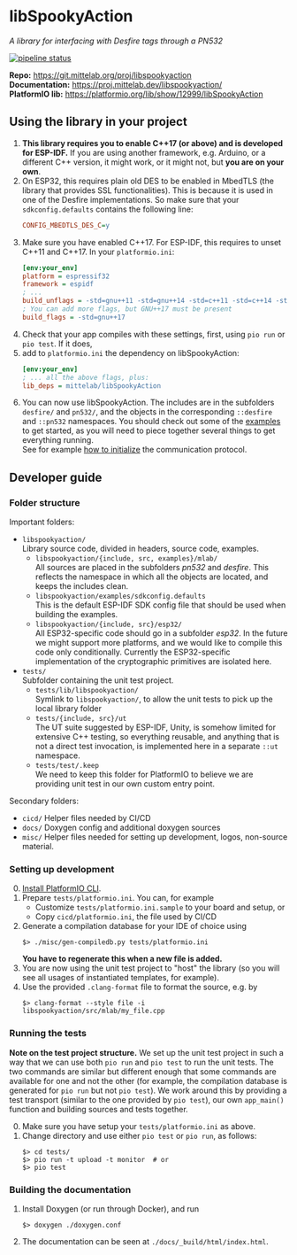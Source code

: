 # libSpookyAction
*A library for interfacing with Desfire tags through a PN532*

[![pipeline status](https://git.mittelab.org/proj/libspookyaction/badges/master/pipeline.svg)](https://git.mittelab.org/proj/libspookyaction/-/commits/master)

**Repo:** https://git.mittelab.org/proj/libspookyaction  
**Documentation:** https://proj.mittelab.dev/libspookyaction/  
**PlatformIO lib:** https://platformio.org/lib/show/12999/libSpookyAction

## Using the library in your project
1. **This library requires you to enable C++17 (or above) and is developed for ESP-IDF.** If you are using another
   framework, e.g. Arduino, or a different C++ version, it might work, or it might not, but **you are on your own**.
2. On ESP32, this requires plain old DES to be enabled in MbedTLS (the library that provides SSL functionalities).
   This is because it is used in one of the Desfire implementations. So make sure that your `sdkconfig.defaults` 
   contains the following line:
   ```ini
   CONFIG_MBEDTLS_DES_C=y
   ```
3. Make sure you have enabled C++17. For ESP-IDF, this requires to unset C++11 and C++17. In your `platformio.ini`:
   ```ini
   [env:your_env]
   platform = espressif32
   framework = espidf
   ; ...
   build_unflags = -std=gnu++11 -std=gnu++14 -std=c++11 -std=c++14 -std=c++17
   ; You can add more flags, but GNU++17 must be present
   build_flags = -std=gnu++17
   ```
4. Check that your app compiles with these settings, first, using `pio run` or `pio test`. If it does,
5. add to `platformio.ini` the dependency on libSpookyAction:
   ```ini
   [env:your_env]
   ; ... all the above flags, plus:
   lib_deps = mittelab/libSpookyAction
   ```
6. You can now use libSpookyAction. The includes are in the subfolders `desfire/` and `pn532/`, and the objects in the
   corresponding `::desfire` and `::pn532` namespaces. You should check out some of the [examples][1] to get started,
   as you will need to piece together several things to get everything running.  
   See for example [how to initialize][2] the communication protocol.

[1]: https://platformio.org/lib/show/12999/libSpookyAction/examples
[2]: https://git.mittelab.org/proj/libspookyaction/-/blob/master/libspookyaction/examples/initialize.cpp

## Developer guide

### Folder structure
Important folders:
* `libspookyaction/`  
  Library source code, divided in headers, source code, examples.
    * `libspookyaction/{include, src, examples}/mlab/`  
      All sources are placed in the subfolders *pn532* and *desfire*. This reflects the namespace in which
      all the objects are located, and keeps the includes clean.
    * `libspookyaction/examples/sdkconfig.defaults`  
      This is the default ESP-IDF SDK config file that should be used when building the examples.  
    * `libspookyaction/{include, src}/esp32/`  
      All ESP32-specific code should go in a subfolder *esp32*. In the future we might support more platforms, and we 
      would like to compile this code only conditionally. Currently the ESP32-specific implementation of the
      cryptographic primitives are isolated here.
* `tests/`  
  Subfolder containing the unit test project.
    * `tests/lib/libspookyaction/`  
      Symlink to `libspookyaction/`, to allow the unit tests to pick up the local library folder
    * `tests/{include, src}/ut`  
      The UT suite suggested by ESP-IDF, Unity, is somehow limited for extensive C++ testing, so everything reusable,
      and anything that is not a direct test invocation, is implemented here in a separate `::ut` namespace. 
    * `tests/test/.keep`  
      We need to keep this folder for PlatformIO to believe we are providing unit test in our own
      custom entry point.

Secondary folders:
* `cicd/` Helper files needed by CI/CD
* `docs/` Doxygen config and additional doxygen sources
* `misc/` Helper files needed for setting up development, logos, non-source material.

### Setting up development
0. [Install PlatformIO CLI](https://platformio.org/install/cli).
1. Prepare `tests/platformio.ini`. You can, for example
    * Customize `tests/platformio.ini.sample` to your board and setup, or
    * Copy `cicd/platformio.ini`, the file used by CI/CD
2. Generate a compilation database for your IDE of choice using
   ```shell
   $> ./misc/gen-compiledb.py tests/platformio.ini       
   ```
   **You have to regenerate this when a new file is added.**
3. You are now using the unit test project to "host" the library (so you will see all usages of instantiated templates,
   for example).
4. Use the provided `.clang-format` file to format the source, e.g. by
   ```shell
   $> clang-format --style file -i libspookyaction/src/mlab/my_file.cpp
   ```

### Running the tests
**Note on the test project structure.**
We set up the unit test project in such a way that we can use both `pio run` and `pio test` to run the unit tests.
The two commands are similar but different enough that some commands are available for one and not the other (for
example, the compilation database is generated for `pio run` but not `pio test`). We work around this by providing a
test transport (similar to the one provided by `pio test`), our own `app_main()` function and building sources and tests
together.

0. Make sure you have setup your `tests/platformio.ini` as above.
1. Change directory and use either `pio test` or `pio run`, as follows:
   ```shell
   $> cd tests/
   $> pio run -t upload -t monitor  # or
   $> pio test
   ```

### Building the documentation
1. Install Doxygen (or run through Docker), and run
   ```shell
   $> doxygen ./doxygen.conf
   ```
2. The documentation can be seen at `./docs/_build/html/index.html`.